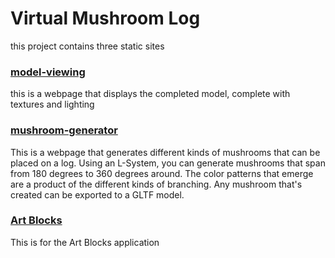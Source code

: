 # Virtual Mushroom Log

this project contains three static sites

### [model-viewing](https://junekuhn.github.io/virtual-mushroom-log/model-viewing/)

this is a webpage that displays the completed model, complete with textures and lighting

### [mushroom-generator](https://junekuhn.github.io/virtual-mushroom-log/mushroom-generator/)

This is a webpage that generates different kinds of mushrooms that can be placed on a log.  Using an L-System, you can generate mushrooms that span from 180 degrees to 360 degrees around.  The color patterns that emerge are a product of the different kinds of branching.  Any mushroom that's created can be exported to a GLTF model.

### [Art Blocks](https://junekuhn.github.io/virtual-mushroom-log/art-blocks)

This is for the Art Blocks application



